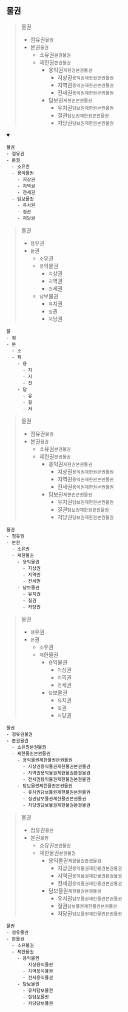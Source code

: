 ## 물권
> 물권
> - 점유권`물권`
> - 본권`물권`
>   - 소유권`본권물권`
>   - 제한권`본권물권`
>     - 용익권`제한권본권물권`
>       - 지상권`용익권제한권본권물권`
>       - 지역권`용익권제한권본권물권`
>       - 전세권`용익권제한권본권물권`
>     - 담보권`제한권본권물권`
>       - 유치권`담보권제한권본권물권`
>       - 질권`담보권제한권본권물권`
>       - 저당권`담보권제한권본권물권`
<details open>
    <summary></summary>

```
물권
- 점유권
- 본권
  - 소유권
  - 용익물권
    - 지상권
    - 지역권
    - 전세권
  - 담보물권
    - 유치권
    - 질권
    - 저당권
```
> 물권
> - `점`유권
> - `본`권
>   - `소`유권
>   - `용`익물권
>     - `지`상권
>     - `지`역권
>     - `전`세권
>   - `담`보물권
>     - `유`치권
>     - `질`권
>     - `저`당권


```
물
- 점
- 본
  - 소
  - 제
    - 용
      - 지
      - 지
      - 전
    - 담
      - 유
      - 질
      - 저
```

> 물권
> - 점유권`물권`
> - 본권`물권`
>   - 소유권`본권물권`
>   - 제한권`본권물권`
>     - 용익권`제한권본권물권`
>       - 지상권`용익권제한권본권물권`
>       - 지역권`용익권제한권본권물권`
>       - 전세권`용익권제한권본권물권`
>     - 담보권`제한권본권물권`
>       - 유치권`담보권제한권본권물권`
>       - 질권`담보권제한권본권물권`
>       - 저당권`담보권제한권본권물권`

```
물권
- 점유권
- 본권
  - 소유권
  - 제한물권
    - 용익물권
      - 지상권
      - 지역권
      - 전세권
    - 담보물권
      - 유치권
      - 질권
      - 저당권
```
> 물권
> - `점`유권
> - `본`권
>   - `소`유권
>   - `제`한물권
>     - `용`익물권
>       - `지`상권
>       - `지`역권
>       - `전`세권
>     - `담`보물권
>       - `유`치권
>       - `질`권
>       - `저`당권
```
물권
- 점유권물권
- 본권물권
  - 소유권본권물권
  - 제한물권본권물권
    - 용익물권제한물권본권물권
      - 지상권용익물권제한물권본권물권
      - 지역권용익물권제한물권본권물권
      - 전세권용익물권제한물권본권물권
    - 담보물권제한물권본권물권
      - 유치권담보물권제한물권본권물권
      - 질권담보물권제한물권본권물권
      - 저당권담보물권제한물권본권물권
```
> 물권
> - 점유권`물권`
> - 본권`물권`
>   - 소유권`본권물권`
>   - 제한물권`본권물권`
>     - 용익물권`제한물권본권물권`
>       - 지상권`용익물권제한물권본권물권`
>       - 지역권`용익물권제한물권본권물권`
>       - 전세권`용익물권제한물권본권물권`
>     - 담보물권`제한물권본권물권`
>       - 유치권`담보물권제한물권본권물권`
>       - 질권`담보물권제한물권본권물권`
>       - 저당권`담보물권제한물권본권물권`


```
물권
- 점유물권
- 본물권
  - 소유물권
  - 제한물권
    - 용익물권
      - 지상용익물권
      - 지역용익물권
      - 전세용익물권
    - 담보물권
      - 유치담보물권
      - 질담보물권
      - 저당담보물권
```
</details>